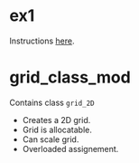 # ex1

Instructions [here](../README.md).

# grid_class_mod

Contains class `grid_2D`

- Creates a 2D grid.
- Grid is allocatable.
- Can scale grid.
- Overloaded assignement.